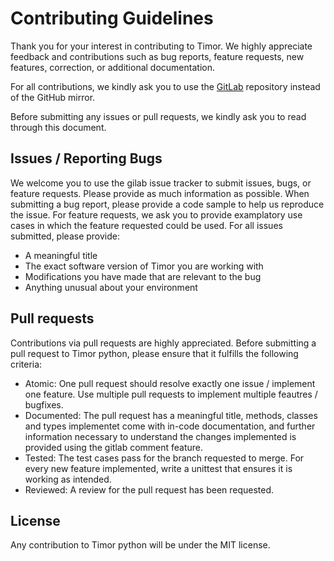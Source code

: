 # Contributing Guidelines

Thank you for your interest in contributing to Timor. We highly appreciate feedback and contributions such as bug reports, feature requests, new features, correction, or additional documentation.

For all contributions, we kindly ask you to use the [GitLab](https://gitlab.lrz.de/tum-cps/timor-python) repository instead of the GitHub mirror.

Before submitting any issues or pull requests, we kindly ask you to read through this document.

## Issues / Reporting Bugs
We welcome you to use the gilab issue tracker to submit issues, bugs, or feature requests. Please provide as much information as possible. When submitting a bug report, please provide a code sample to help us reproduce the issue. For feature requests, we ask you to provide examplatory use cases in which the feature requested could be used.
For all issues submitted, please provide:
- A meaningful title
- The exact software version of Timor you are working with
- Modifications you have made that are relevant to the bug
- Anything unusual about your environment

## Pull requests
Contributions via pull requests are highly appreciated. Before submitting a pull request to Timor python, please ensure that it fulfills the following criteria:
- Atomic: One pull request should resolve exactly one issue / implement one feature. Use multiple pull requests to implement multiple feautres / bugfixes.
- Documented: The pull request has a meaningful title, methods, classes and types implementet come with in-code documentation, and further information necessary to understand the changes implemented is provided using the gitlab comment feature.
- Tested: The test cases pass for the branch requested to merge. For every new feature implemented, write a unittest that ensures it is working as intended.
- Reviewed: A review for the pull request has been requested.

## License
Any contribution to Timor python will be under the MIT license.

